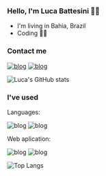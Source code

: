 ### Hello, I'm Luca Battesini 🙋‍♂️
* I'm living in Bahia, Brazil
* Coding 👨‍💻

### Contact me
[![blog](https://img.shields.io/badge/Gmail-D14836?style=for-the-badge&logo=gmail&logoColor=white)](mailto:lucabattesini1@gmail.com)
[![blog](https://img.shields.io/badge/Instagram-E4405F?style=for-the-badge&logo=instagram&logoColor=white)](https://www.instagram.com/stayz.exe/)


![Luca's GitHub stats](https://github-readme-stats.vercel.app/api?username=lucabattesini&show_icons=true&theme=radical)

### I've used

Languages:

![blog](https://img.shields.io/badge/Python-3776AB?style=for-the-badge&logo=python&logoColor=white)
![blog](https://img.shields.io/badge/JavaScript-323330?style=for-the-badge&logo=javascript&logoColor=F7DF1E)

Web aplication:

![blog](https://img.shields.io/badge/HTML5-E34F26?style=for-the-badge&logo=html5&logoColor=white)
![blog](https://img.shields.io/badge/CSS3-1572B6?style=for-the-badge&logo=css3&logoColor=white)


![Top Langs](https://github-readme-stats.vercel.app/api/top-langs/?username=lucabattesini&layout=compact&theme=radical)
